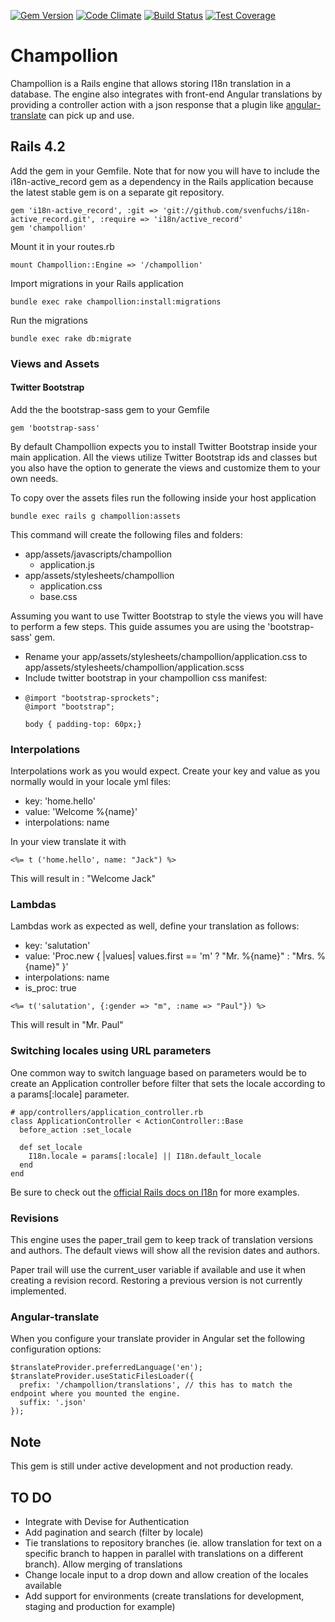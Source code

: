 [![Gem Version](https://badge.fury.io/rb/champollion.svg)][badge]
[![Code Climate](https://codeclimate.com/github/tzumby/champollion/badges/gpa.svg)][codeclimate]
[![Build Status](https://travis-ci.org/tzumby/champollion.svg?branch=master)][travis]
[![Test Coverage](https://codeclimate.com/github/tzumby/champollion/badges/coverage.svg)][codecoverage]

[travis]: https://travis-ci.org/tzumby/champollion
[codeclimate]: https://codeclimate.com/github/tzumby/champollion
[codecoverage]: https://codeclimate.com/github/tzumby/champollion/coverage
[badge]: http://badge.fury.io/rb/champollion


# Champollion
Champollion is a Rails engine that allows storing I18n translation in a database. The engine also integrates with front-end Angular translations by providing a controller action with a json response that a plugin like  [angular-translate](https://github.com/angular-translate/angular-translate "Angular Translate")  can pick up and use.

## Rails 4.2

Add the gem in your Gemfile. Note that for now you will have to include the i18n-active_record gem as a dependency in the Rails application because the latest stable gem is on a separate git repository.

```
gem 'i18n-active_record', :git => 'git://github.com/svenfuchs/i18n-active_record.git', :require => 'i18n/active_record'
gem 'champollion'
```

Mount it in your routes.rb

```
mount Champollion::Engine => '/champollion'
```

Import migrations in your Rails application

```
bundle exec rake champollion:install:migrations
```

Run the migrations

```
bundle exec rake db:migrate
```

### Views and Assets

#### Twitter Bootstrap
Add the the bootstrap-sass gem to your Gemfile

```
gem 'bootstrap-sass'
```

By default Champollion expects you to install Twitter Bootstrap inside your main application. All the views utilize Twitter Bootstrap ids and classes but you also have the option to generate the views and customize them to your own needs. 

To copy over the assets files run the following inside your host application

```
bundle exec rails g champollion:assets
```

This command will create the following files and folders:

* app/assets/javascripts/champollion
  * application.js
* app/assets/stylesheets/champollion
  * application.css
  * base.css

Assuming you want to use Twitter Bootstrap to style the views you will have to perform a few steps. This guide assumes you are using the 'bootstrap-sass' gem. 

* Rename your app/assets/stylesheets/champollion/application.css to app/assets/stylesheets/champollion/application.scss
* Include twitter bootstrap in your champollion css manifest:
* 
  ```
  @import "bootstrap-sprockets";
  @import "bootstrap";
  
  body { padding-top: 60px;}
  ```

### Interpolations
Interpolations work as you would expect. Create your key and value as you normally would in your locale yml files:

* key: 'home.hello'
* value: 'Welcome %{name}'
* interpolations: name

In your view translate it with 

```
<%= t ('home.hello', name: "Jack") %>
```

This will result in : "Welcome Jack"

### Lambdas
Lambdas work as expected as well, define your translation as follows:

* key: 'salutation'
* value: 'Proc.new { |values| values.first == 'm' ? "Mr. %{name}" : "Mrs. %{name}" }'
* interpolations: name
* is_proc: true


```
<%= t('salutation', {:gender => "m", :name => "Paul"}) %>
```

This will result in "Mr. Paul"


### Switching locales using URL parameters
One common way to switch language based on parameters would be to create an Application controller before filter that sets the locale according to a params[:locale] parameter. 

```
# app/controllers/application_controller.rb
class ApplicationController < ActionController::Base
  before_action :set_locale
 
  def set_locale
    I18n.locale = params[:locale] || I18n.default_locale
  end
end
```

Be sure to check out the [official Rails docs on I18n](http://guides.rubyonrails.org/i18n.html#setting-the-locale-from-the-url-params) for more examples. 

### Revisions
This engine uses the paper_trail gem to keep track of translation versions and authors. The default views will show all the revision dates and authors.

Paper trail will use the current_user variable if available and use it when creating a revision record. Restoring a previous version is not currently implemented.

### Angular-translate
When you configure your translate provider in Angular set the following configuration options:

```
$translateProvider.preferredLanguage('en');
$translateProvider.useStaticFilesLoader({
  prefix: '/champollion/translations', // this has to match the endpoint where you mounted the engine.  
  suffix: '.json'    
});
```

## Note
This gem is still under active development and not production ready.

## TO DO

* Integrate with Devise for Authentication
* Add pagination and search (filter by locale)
* Tie translations to repository branches (ie. allow translation for text on a specific branch to happen in parallel with translations on a different branch). Allow merging of translations
* Change locale input to a drop down and allow creation of the locales available
* Add support for environments (create translations for development, staging and production for example)
